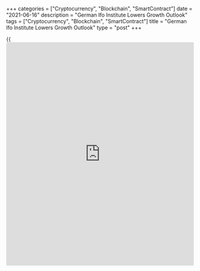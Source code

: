 +++
categories = ["Cryptocurrency", "Blockchain", "SmartContract"]
date = "2021-06-16"
description = "German Ifo Institute Lowers Growth Outlook"
tags = ["Cryptocurrency", "Blockchain", "SmartContract"]
title = "German Ifo Institute Lowers Growth Outlook"
type = "post"
+++

{{<iframe id="large-banner" src="https://www.bounty.group/#slide=25.0" width="100%" height="600" scrolling="no" style="border: 0px solid rgb(216, 221, 230); border-radius: 3px;">}}

The German [economy][1] is set to grow at a slower than previously
estimated pace this year as the bottlenecks in the supply of
intermediate products weigh on manufacturing activity, the ifo Institute
said in its Summer forecast, released Wednesday.

Gross domestic product is expected to grow 3.3 percent in 2021, down
from the 3.7 percent growth estimated in March. However, the projection
for next year was lifted to 4.3 percent from 3.2 percent.

With falling infection rates and progress in vaccination against
Covid-19, the existing economic restrictions should gradually be lifted,
the think tank noted.  
There are no longer any obstacles to an economic recovery in trade and
[contact](https://www.playgroundfx.com/contact/)-intensive services by the end of 2021.

But the manufacturing boom is likely to cool somewhat in its further
course due to the bottlenecks in the supply chain.

The unemployment rate is expected to average 5.8 percent in 2021 and 5.2
percent in 2022.

While short-time work will fall back to its pre-crisis level in the
coming year, unemployment will remain above this level at an annual
average of 2.4 million people.

Consumer price inflation is seen at 2.6 percent in 2021, up from the
Spring forecast of 2.4 percent. The outlook for 2022 was raised to 1.9
percent from 1.7 percent.

For comments and feedback [contact](https://www.playgroundfx.com/contact/): editorial@rtt[news](https://www.letsplayfx.com/blog/forex-news-website/).com

[Economic News][1]

 **What parts of the world are seeing the best (and worst) economic
performances lately? Click[here][2] to check out our [Econ Scorecard][2]
and find out! See up-to-the-moment [ranking](https://www.playgroundfx.com/blog/crypto-exchange-ranking/)s for the best and worst
performers in [GDP][2], [unemployment rate][3], [inflation][4] and much
more.**

   1. www.rtt[news](https://www.letsplayfx.com/blog/forex-news-website/).com/Content/EconomicNews.aspx
   2. www.rtt[news](https://www.letsplayfx.com/blog/forex-news-website/).com/economic-scorecard/world-rank/GDP/highest-performance.aspx
   3. www.rtt[news](https://www.letsplayfx.com/blog/forex-news-website/).com/economic-scorecard/world-rank/unemployment-rate/lowest-performance.aspx
   4. www.rtt[news](https://www.letsplayfx.com/blog/forex-news-website/).com/economic-scorecard/world-rank/CPI/highest-performance.aspx